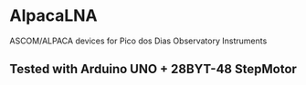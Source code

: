 # AlpacaLNA
ASCOM/ALPACA devices for Pico dos Dias Observatory Instruments

## Tested with Arduino UNO + 28BYT-48 StepMotor

